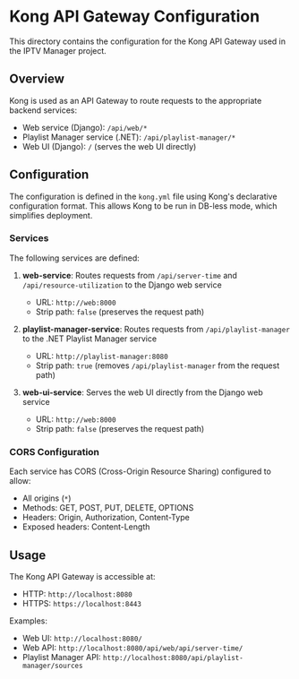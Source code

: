 ﻿# Kong API Gateway Configuration

This directory contains the configuration for the Kong API Gateway used in the IPTV Manager project.

## Overview

Kong is used as an API Gateway to route requests to the appropriate backend services:

- Web service (Django): `/api/web/*`
- Playlist Manager service (.NET): `/api/playlist-manager/*`
- Web UI (Django): `/` (serves the web UI directly)

## Configuration

The configuration is defined in the `kong.yml` file using Kong's declarative configuration format. This allows Kong to be run in DB-less mode, which simplifies deployment.

### Services

The following services are defined:

1. **web-service**: Routes requests from `/api/server-time` and `/api/resource-utilization` to the Django web service
   - URL: `http://web:8000`
   - Strip path: `false` (preserves the request path)

2. **playlist-manager-service**: Routes requests from `/api/playlist-manager` to the .NET Playlist Manager service
   - URL: `http://playlist-manager:8080`
   - Strip path: `true` (removes `/api/playlist-manager` from the request path)

3. **web-ui-service**: Serves the web UI directly from the Django web service
   - URL: `http://web:8000`
   - Strip path: `false` (preserves the request path)

### CORS Configuration

Each service has CORS (Cross-Origin Resource Sharing) configured to allow:
- All origins (`*`)
- Methods: GET, POST, PUT, DELETE, OPTIONS
- Headers: Origin, Authorization, Content-Type
- Exposed headers: Content-Length

## Usage

The Kong API Gateway is accessible at:
- HTTP: `http://localhost:8080`
- HTTPS: `https://localhost:8443`

Examples:
- Web UI: `http://localhost:8080/`
- Web API: `http://localhost:8080/api/web/api/server-time/`
- Playlist Manager API: `http://localhost:8080/api/playlist-manager/sources`